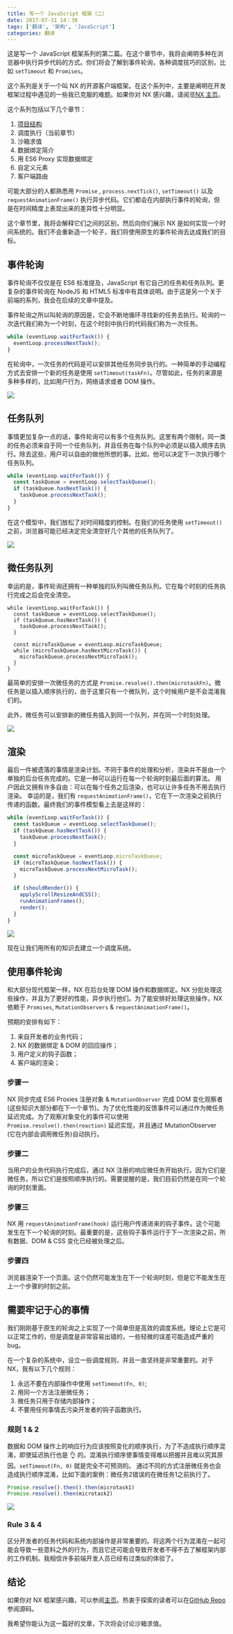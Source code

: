 ```yaml
---
title: 写一个 JavaScript 框架（二）
date: 2017-07-31 14：30
tags: ['翻译', '架构', 'JavaScript']
categories: 翻译
---
```


这是写一个 JavaScript 框架系列的第二篇。在这个章节中，我将会阐明多种在浏览器中执行异步代码的方式。你们将会了解到事件轮询，各种调度技巧的区别，比如 `setTimeout` 和 `Promises`。

这个系列是关于一个叫 NX 的开源客户端框架。在这个系列中，主要是阐明在开发框架过程中遇见的一些我已克服的难题。如果你对 NX 感兴趣，请阅览[NX 主页](http://nx-framework.com/)。

这个系列包括以下几个章节：
1. [项目结构](http://swarosky44.github.io/2017/07/26/%E7%BF%BB%E8%AF%91%20-%20%E5%86%99%E4%B8%80%E4%B8%AA%20JavaScript%20%E6%A1%86%E6%9E%B6%EF%BC%88%E4%B8%80%EF%BC%89/#more)
2. 调度执行（当前章节）
3. 沙箱求值
4. 数据绑定简介
5. 用 ES6 Proxy 实现数据绑定
6. 自定义元素
7. 客户端路由
<!-- more -->

可能大部分的人都熟悉用 `Promise` , `process.nextTick()`, `setTimeout()` 以及 `requestAnimationFrame()` 执行异步代码。它们都会在内部执行事件的轮询，但是在时间精度上表现出来的差异性十分明显。

这个章节里，我将会解释它们之间的区别，然后向你们展示 NX 是如何实现一个时间系统的。我们不会重新造一个轮子，我们将使用原生的事件轮询去达成我们的目标。

## 事件轮询
事件轮询不仅仅是在 ES6 标准提及，JavaScript 有它自己的任务和任务队列。更复杂的事件轮询在 NodeJS 和 HTML5 标准中有具体说明。由于这是另一个关于前端的系列，我会在后续的文章中提及。

事件轮询之所以叫轮询的原因是，它会不断地循环寻找新的任务去执行。轮询的一次迭代我们称为一个时刻，在这个时刻中执行的代码我们称为一次任务。
```JavaScript
while (eventLoop.waitForTask()) {
  eventLoop.processNextTask();
}
```
在轮询中，一次任务的代码是可以安排其他任务同步执行的。一种简单的手动编程方式去安排一个新的任务是使用 `setTimeout(taskFn)`。尽管如此，任务的来源是多种多样的，比如用户行为，网络请求或者 DOM 操作。

![](http://blog-assets.risingstack.com/2016/Aug/Execution_timing_event_lopp_with_tasks-1470127590983.svg)

## 任务队列
事情更加复杂一点的话，事件轮询可以有多个任务队列。这里有两个限制，同一类的任务必须来自于同一个任务队列，并且任务在每个队列中必须是以插入顺序去执行。除去这些，用户可以自由的做他所想的事。比如，他可以决定下一次执行哪个任务队列。

```JavaScript
while (eventLoop.waitForTask()) {
  const taskQueue = eventLoop.selectTaskQueue();
  if (taskQueue.hasNextTask()) {
    taskQueue.processNextTask();
  }
}
```

在这个模型中，我们放松了对时间精度的控制。在我们的任务使用 `setTimeout()` 之前，浏览器可能已经决定完全清空好几个其他的任务队列了。

![](http://blog-assets.risingstack.com/2016/Aug/Execution_timing_event_loop_with_task_queues-1470127624172.svg)

## 微任务队列
幸运的是，事件轮询还拥有一种单独的队列叫微任务队列。它在每个时刻的任务执行完成之后会完全清空。

```
while (eventLoop.waitForTask()) {
  const taskQueue = eventLoop.selectTaskQueue();
  if (taskQueue.hasNextTask()) {
    taskQueue.processNextTask();
  }

  const microTaskQueue = eventLoop.microTaskQueue;
  while (microTaskQueue.hasNextMicroTask()) {
    microTaskQueue.processNextMicroTask();
  }
}
```

最简单的安排一次微任务的方式是 `Promise.resolve().then(microtaskFn)`。微任务是以插入顺序执行的，由于这里只有一个微队列，这个时候用户是不会混淆我们的。

此外，微任务可以安排新的微任务插入到同一个队列，并在同一个时刻处理。

![](http://blog-assets.risingstack.com/2016/Aug/Execution_timing_event_loop_with_microtask_queue-1470127679393.svg)

## 渲染

最后一件被遗落的事情是渲染计划。不同于事件的处理和分析，渲染并不是由一个单独的后台任务完成的。它是一种可以运行在每一个轮询时刻最后面的算法。
用户因此又拥有许多自由：可以在每个任务之后渲染，也可以让许多任务不用去执行渲染。
幸运的是，我们有 `requestAnimationFrame()`，它在下一次渲染之前执行传递的函数。最终我们的事件模型看上去是这样的：

```JavaScript
while (eventLoop.waitForTask()) {
  const taskQueue = eventLoop.selectTaskQueue();
  if (taskQueue.hasNextTask()) {
    taskQueue.processNextTask();
  }

  const microTaskQueue = eventLoop.microTaskQueue;
  if (microTaskQueue.hasNextTask()) {
    microTaskQueue.processNextMicroTask();
  }

  if (shouldRender()) {
    applyScrollResizeAndCSS();
    runAnimationFrames();
    render();
  }
}
```

![](http://blog-assets.risingstack.com/2016/Aug/Execution_timing_event_loop_with_rendering-1470127703068.svg)

现在让我们用所有的知识去建立一个调度系统。

## 使用事件轮询
和大部分现代框架一样，NX 在后台处理 DOM 操作和数据绑定。NX 分批处理这些操作，并且为了更好的性能，异步执行他们。为了能安排好处理这些操作，NX 依赖于 `Promises`, `MutationObservers` & `requestAnimationFrame()`。

预期的安排有如下：
1. 来自开发者的业务代码；
2. NX 的数据绑定 & DOM 的回应操作；
3. 用户定义的钩子函数；
4. 客户端的渲染；

### 步骤一
NX 同步完成 ES6 Proxies 注册对象 & `MutationObserver` 完成 DOM 变化观察者(这些知识大部分都在下一个章节)。为了优化性能的反馈事件可以通过作为微任务延迟完成。为了观察对象变化的事件可以使用 `Promise.resolve().then(reaction)` 延迟实现，并且通过 MutationObserver (它在内部会调用微任务)自动执行。

### 步骤二
当用户的业务代码执行完成后，通过 NX 注册的响应微任务开始执行。因为它们是微任务，所以它们是按照顺序执行的。需要提醒的是，我们目前仍然是在同一个轮询的时刻里面。

### 步骤三
NX 用 `requestAnimationFrame(hook)` 运行用户传递进来的钩子事件。这个可能发生在下一个轮询的时刻。最重要的是，这些钩子事件运行于下一次渲染之前，所有数据、DOM & CSS 变化已经被处理之后。

### 步骤四
浏览器渲染下一个页面。这个仍然可能发生在下一个轮询时刻，但是它不能发生在上一个步骤的时刻之前。

## 需要牢记于心的事情
我们刚刚基于原生的轮询之上实现了一个简单但是高效的调度系统。理论上它是可以正常工作的，但是调度是非常容易出错的，一些轻微的误差可能造成严重的bug。

在一个复杂的系统中，设立一些调度规则，并且一直坚持是非常重要的。对于 NX，我有以下几个规则：
1. 永远不要在内部操作中使用 `setTimeout(Fn, 0)`;
2. 用同一个方法注册微任务；
3. 微任务只用于存储内部操作；
4. 不要用任何事情去污染开发者的钩子函数执行。

### 规则 1 & 2
数据和 DOM 操作上的响应行为应该按照变化的顺序执行，为了不造成执行顺序混淆，即使延迟执行也是 👌 的。混淆执行顺序使事情变得难以把握并且难以究其原因。`setTimeout(Fn, 0)` 就是完全不可预测的。
通过不同的方式注册微任务也会造成执行顺序混淆，比如下面的案例：微任务2错误的在微任务1之前执行了。

```JavaScript
Promise.resolve().then().then(microtask1)
Promise.resolve().then(microtask2)
```

![](http://blog-assets.risingstack.com/2016/Aug/Execution_timing_microtask_registration_method-1470127727609.svg)

### Rule 3 & 4
区分开发者的任务代码和系统内部操作是非常重要的。将这两个行为混淆在一起可能会导致一些意料之外的行为，而且它还可能会导致开发者不得不去了解框架内部的工作机制。我相信许多前端开发人员已经有过类似的体验了。

## 结论
如果你对 NX 框架感兴趣，可以参阅[主页](http://nx-nxframework.rhcloud.com)。热衷于探索的读者可以在[GitHub Repo](https://github.com/RisingStack/nx-framework)参阅源码。

我希望你能认为这一篇好的文章，下次将会讨论沙箱求值。
